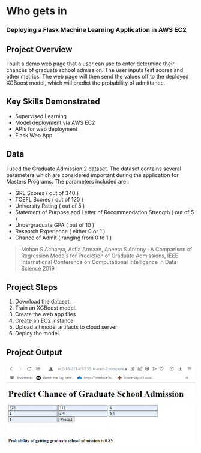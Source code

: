 # Who gets in
### Deploying a Flask Machine Learning Application in AWS EC2

## Project Overview
I built a demo web page that a user can use to enter determine their chances of graduate school admission. The user inputs test scores and other metrics. The web page will then send the values off to the deployed XGBoost model, which will predict the probability of admittance. 

## Key Skills Demonstrated
* Supervised Learning
* Model deployment via AWS EC2
* APIs for web deployment
* Flask Web App

## Data
I used the Graduate Admission 2 dataset. The dataset contains several parameters which are considered important during the application for Masters Programs.
The parameters included are :

* GRE Scores ( out of 340 )
* TOEFL Scores ( out of 120 )
* University Rating ( out of 5 )
* Statement of Purpose and Letter of Recommendation Strength ( out of 5 )
* Undergraduate GPA ( out of 10 )
* Research Experience ( either 0 or 1 )
* Chance of Admit ( ranging from 0 to 1 )

> Mohan S Acharya, Asfia Armaan, Aneeta S Antony : A Comparison of Regression Models for Prediction of Graduate Admissions, IEEE International Conference on Computational Intelligence in Data Science 2019


## Project Steps

1. Download the dataset.
2. Train an XGBoost model.
3. Create the web app files
4. Create an EC2 instance
5. Upload all model artifacts to cloud server
6. Deploy the model.

## Project Output
<img src="output.png">

